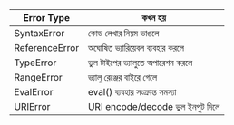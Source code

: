 | Error Type     | কখন হয়                              |
| -------------- | --------------------------------      |
| SyntaxError    | কোড লেখার নিয়ম ভাঙলে                |
| ReferenceError | অঘোষিত ভ্যারিয়েবল ব্যবহার করলে         |
| TypeError      | ভুল টাইপের ভ্যালুতে অপারেশন করলে      |
| RangeError     | ভ্যালু রেঞ্জের বাইরে গেলে                 |
| EvalError      | eval() ব্যবহার সংক্রান্ত সমস্যা            |
| URIError       | URI encode/decode ভুল ইনপুট দিলে      |
